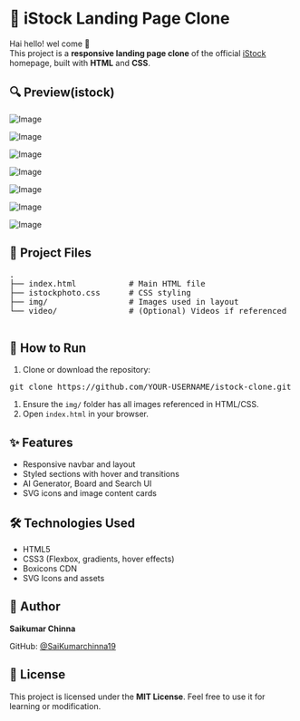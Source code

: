 <h1>📸 iStock Landing Page Clone</h1>
  <p>Hai hello! wel come 🙌 <br>
    This project is a <strong>responsive landing page clone</strong> of the official 
    <a href="https://www.istockphoto.com/" target="_blank">iStock</a> homepage, built with 
    <strong>HTML</strong> and <strong>CSS</strong>.
  </p>
  <div >
    <h2>🔍 Preview(istock)</h2> 
    </div>

![Image](https://github.com/user-attachments/assets/a2f4830d-11a9-4bbe-a146-47eab7724b73)

![Image](https://github.com/user-attachments/assets/a9ac7584-4f49-41c6-85d4-35a9820e8d17)

![Image](https://github.com/user-attachments/assets/6293317d-2f7c-42d0-b49b-d0f8b3f5c97e)

![Image](https://github.com/user-attachments/assets/3e76bd7b-fce0-4038-91ac-2143ab89c496)

![Image](https://github.com/user-attachments/assets/5d8c6e9e-aad4-494c-ace7-61f6ce908b5d)

![Image](https://github.com/user-attachments/assets/771f5aaf-9b35-402c-b34a-5eb3f03df527)

![Image](https://github.com/user-attachments/assets/d679988d-f61a-4d20-b3ee-7ef6b5a8713e)

  <div >
    <h2>📁 Project Files</h2>
    <pre >
.
├── index.html           # Main HTML file
├── istockphoto.css      # CSS styling
├── img/                 # Images used in layout
└── video/               # (Optional) Videos if referenced
    </pre>
  </div>

  <div >
    <h2>🚀 How to Run</h2>
    <ol>
      <li>Clone or download the repository:</li>
    </ol>
    <pre >git clone https://github.com/YOUR-USERNAME/istock-clone.git</pre>
    <ol >
      <li>Ensure the <code>img/</code> folder has all images referenced in HTML/CSS.</li>
      <li>Open <code>index.html</code> in your browser.</li>
    </ol>
  </div>

  <div >
    <h2>✨ Features</h2>
    <ul>
      <li>Responsive navbar and layout</li>
      <li>Styled sections with hover and transitions</li>
      <li>AI Generator, Board and Search UI</li>
      <li>SVG icons and image content cards</li>
    </ul>
  </div>

  <div>
    <h2>🛠 Technologies Used</h2>
    <ul>
      <li>HTML5</li>
      <li>CSS3 (Flexbox, gradients, hover effects)</li>
      <li>Boxicons CDN</li>
      <li>SVG Icons and assets</li>
    </ul>
  </div>
  <div >
    <h2>👤 Author</h2>
    <p><strong>Saikumar Chinna</strong></p>
    <p>GitHub: <a href="https://github.com/SaiKumarchinna19" target="_blank">@SaiKumarchinna19</a></p>
  </div>

  <div>
    <h2>📄 License</h2>
    <p>This project is licensed under the <strong>MIT License</strong>. Feel free to use it for learning or modification.</p>
  </div>


